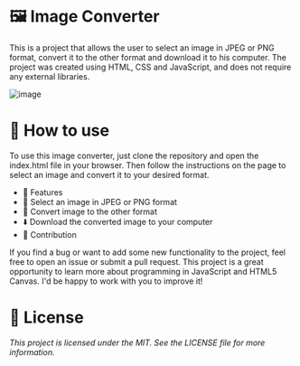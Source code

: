 <h1>🖼️ Image Converter</h1>

This is a project that allows the user to select an image in JPEG or PNG
format, convert it to the other format and download it to his computer.
The project was created using HTML, CSS and JavaScript,
and does not require any external libraries.

![image](https://user-images.githubusercontent.com/47898677/229158575-80242c73-b381-4c7a-8671-6f959194cdbb.png)

<h1>🚀 How to use</h1>

To use this image converter, just clone the repository
and open the index.html file in your browser.
Then follow the instructions on the page to select an image
and convert it to your desired format.

<ul>
<li>🎨 Features</li>
<li>📁 Select an image in JPEG or PNG format</li>
<li>🔄 Convert image to the other format</li>
<li>⬇️ Download the converted image to your computer</li>
<li>🤝 Contribution</li>
</ul>

If you find a bug or want to add some new functionality to the project,
feel free to open an issue or submit a pull request.
This project is a great opportunity to learn more about programming in
JavaScript and HTML5 Canvas.
I'd be happy to work with you to improve it!

<h1>📝 License</h1>

<i>This project is licensed under the MIT. See the LICENSE file for more information.</i>
